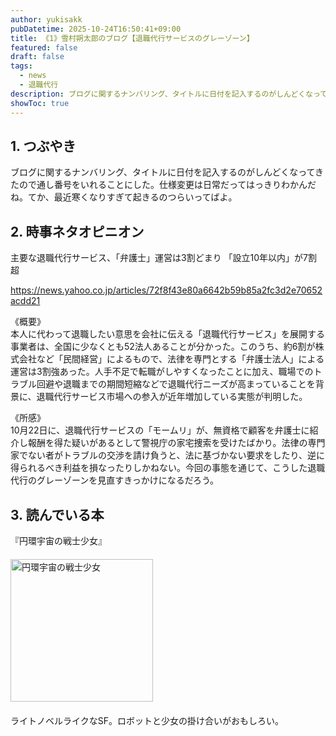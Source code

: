 ```yaml
---
author: yukisakk
pubDatetime: 2025-10-24T16:50:41+09:00
title: 《1》雪村朔太郎のブログ【退職代行サービスのグレーゾーン】
featured: false
draft: false
tags:
  - news
  - 退職代行
description: ブログに関するナンバリング、タイトルに日付を記入するのがしんどくなってきたので通し番号をいれることにした。仕様変更は日常だってはっきりわかんだね。てか、最近寒くなりすぎて起きるのつらいってばよ。
showToc: true
---
```


## 1. つぶやき

ブログに関するナンバリング、タイトルに日付を記入するのがしんどくなってきたので通し番号をいれることにした。仕様変更は日常だってはっきりわかんだね。てか、最近寒くなりすぎて起きるのつらいってばよ。

## 2. 時事ネタオピニオン

主要な退職代行サービス、「弁護士」運営は3割どまり 「設立10年以内」が7割超

https://news.yahoo.co.jp/articles/72f8f43e80a6642b59b85a2fc3d2e70652acdd21

《概要》\
本人に代わって退職したい意思を会社に伝える「退職代行サービス」を展開する事業者は、全国に少なくとも52法人あることが分かった。このうち、約6割が株式会社など「民間経営」によるもので、法律を専門とする「弁護士法人」による運営は3割強あった。人手不足で転職がしやすくなったことに加え、職場でのトラブル回避や退職までの期間短縮などで退職代行ニーズが高まっていることを背景に、退職代行サービス市場への参入が近年増加している実態が判明した。

《所感》\
10月22日に、退職代行サービスの「モームリ」が、無資格で顧客を弁護士に紹介し報酬を得た疑いがあるとして警視庁の家宅捜索を受けたばかり。法律の専門家でない者がトラブルの交渉を請け負うと、法に基づかない要求をしたり、逆に得られるべき利益を損なったりしかねない。今回の事態を通じて、こうした退職代行のグレーゾーンを見直すきっかけになるだろう。

## 3. 読んでいる本

『円環宇宙の戦士少女』

<div style="margin: 20px 0">
<a href="https://www.amazon.co.jp/dp/4150122180/ref=nosim?tag=revbooks084-22" class="inline-block" style="margin: 0; padding: 0; border-width: 0;">     
<img src="https://images-na.ssl-images-amazon.com/images/P/4150122180.09.LZZZZZZZ.jpg" alt="円環宇宙の戦士少女" style="width: 228px; height: auto; border-radius: 0; margin: 0; padding: 0;"> 
</a>
</div>

ライトノベルライクなSF。ロボットと少女の掛け合いがおもしろい。
